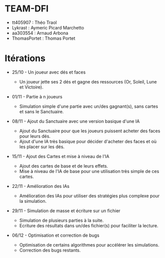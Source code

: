 # TEAM-DFI

* tt405907 : Théo Traol
* Lykrast : Aymeric Picard Marchetto
* aa303554 : Arnaud Arbona
* ThomasPortet : Thomas Portet

# Itérations

* 25/10 - Un joueur avec dés et faces
  * Un joueur jette ses 2 dés et gagne des ressources (Or, Soleil, Lune et Victoire).
  
* 01/11 - Partie à n joueurs 
  * Simulation simple d'une partie avec un/des gagnant(s), sans cartes et sans le Sanctuaire.
  
* 08/11 - Ajout du Sanctuaire avec une version basique d'une IA 
  * Ajout du Sanctuaire pour que les joueurs puissent acheter des faces pour leurs dés.
  * Ajout d'une IA très basique pour décider d'acheter des faces et où les placer sur les dés.
  
* 15/11 - Ajout des Cartes et mise à niveau de l'IA
  * Ajout des cartes de base et de leurs effets.
  * Mise à niveau de l'IA de base pour une utilisation très simple de ces cartes.
  
* 22/11 - Amélioration des IAs
  * Amélioration des IAs pour utiliser des stratégies plus complexe pour la simulation.
  
* 29/11 - Simulation de masse et écriture sur un fichier
  * Simulation de plusieurs parties à la suite.
  * Ecriture des résultats dans un/des fichier(s) pour faciliter la lecture.
  
* 06/12 - Optimisation et correction de bugs
  * Optimisation de certains algorithmes pour accélérer les simulations.
  * Correction des bugs restants.
